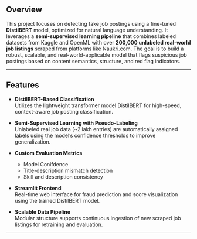 ## Overview
This project focuses on detecting fake job postings using a fine-tuned **DistilBERT** model, optimized for natural language understanding. It leverages a **semi-supervised learning pipeline** that combines labeled datasets from Kaggle and OpenML with over **200,000 unlabeled real-world job listings** scraped from platforms like Naukri.com. The goal is to build a robust, scalable, and real-world-applicable model that flags suspicious job postings based on content semantics, structure, and red flag indicators.

---

## Features

- **DistilBERT-Based Classification**  
  Utilizes the lightweight transformer model DistilBERT for high-speed, context-aware job posting classification.

- **Semi-Supervised Learning with Pseudo-Labeling**  
  Unlabeled real job data (~2 lakh entries) are automatically assigned labels using the model’s confidence thresholds to improve generalization.

- **Custom Evaluation Metrics**  
  - Model Conifdence
  - Title-description mismatch detection
  - Skill and description consistency

- **Streamlit Frontend**  
  Real-time web interface for fraud prediction and score visualization using the trained DistilBERT model.

- **Scalable Data Pipeline**  
  Modular structure supports continuous ingestion of new scraped job listings for retraining and evaluation.

---


